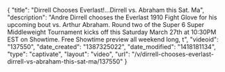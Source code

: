 {
    "title": "Dirrell Chooses Everlast!...Dirrell vs. Abraham this Sat. Ma",
    "description": "Andre Dirrell chooses the Everlast 1910 Fight Glove for his upcoming bout vs. Arthur Abraham.  Round two of the Super 6 Super Middleweight Tournament kicks off this Saturday March 27th at 10:30PM EST on Showtime.  Free Showtime preview all weekend long, t",
    "videoid": "137550",
    "date_created": "1387325022",
    "date_modified": "1418181134",
    "type": "captivate",
    "layout": "video",
    "url": "\/v\/dirrell-chooses-everlast-dirrell-vs-abraham-this-sat-ma\/137550"
}